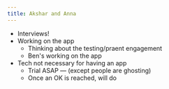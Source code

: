 ```yaml
---
title: Akshar and Anna
---
```


* Interviews!
* Working on the app	
	* Thinking about the testing/praent engagement
	* Ben's working on the app
* Tech not necessary for having an app
	* Trial ASAP — (except people are ghosting)
	* Once an OK is reached, will do 	

